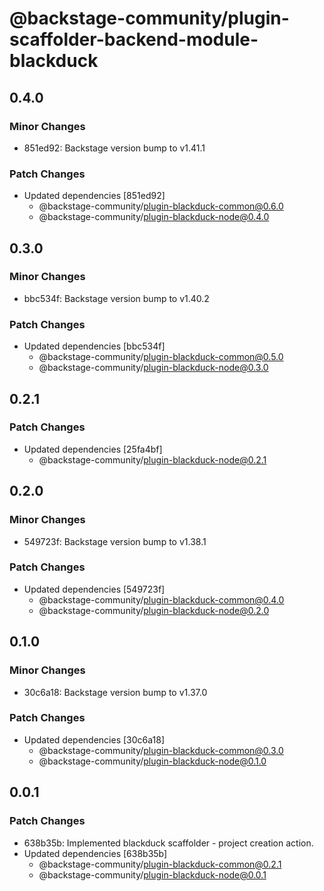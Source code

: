 # @backstage-community/plugin-scaffolder-backend-module-blackduck

## 0.4.0

### Minor Changes

- 851ed92: Backstage version bump to v1.41.1

### Patch Changes

- Updated dependencies [851ed92]
  - @backstage-community/plugin-blackduck-common@0.6.0
  - @backstage-community/plugin-blackduck-node@0.4.0

## 0.3.0

### Minor Changes

- bbc534f: Backstage version bump to v1.40.2

### Patch Changes

- Updated dependencies [bbc534f]
  - @backstage-community/plugin-blackduck-common@0.5.0
  - @backstage-community/plugin-blackduck-node@0.3.0

## 0.2.1

### Patch Changes

- Updated dependencies [25fa4bf]
  - @backstage-community/plugin-blackduck-node@0.2.1

## 0.2.0

### Minor Changes

- 549723f: Backstage version bump to v1.38.1

### Patch Changes

- Updated dependencies [549723f]
  - @backstage-community/plugin-blackduck-common@0.4.0
  - @backstage-community/plugin-blackduck-node@0.2.0

## 0.1.0

### Minor Changes

- 30c6a18: Backstage version bump to v1.37.0

### Patch Changes

- Updated dependencies [30c6a18]
  - @backstage-community/plugin-blackduck-common@0.3.0
  - @backstage-community/plugin-blackduck-node@0.1.0

## 0.0.1

### Patch Changes

- 638b35b: Implemented blackduck scaffolder - project creation action.
- Updated dependencies [638b35b]
  - @backstage-community/plugin-blackduck-common@0.2.1
  - @backstage-community/plugin-blackduck-node@0.0.1
